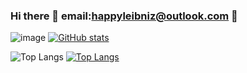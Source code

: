 ### Hi there 👋 email:happyleibniz@outlook.com 📧

![image](https://github-readme-stats.vercel.app/api/top-langs/?username=happyleibniz&layout=compact&langs_count=8&hide_border=true&title_color=000000&icon_color=000000&text_color=000000&bg_color=ffffff) 
[![GitHub stats](https://github-readme-stats.vercel.app/api?username=happyleibniz)](https://githubfast.com/happyleibniz/github-readme-stats)

![Top Langs](https://github-readme-stats.vercel.app/api/top-langs/?username=happyleibniz&hide_progress=false)
[![Top Langs](https://github-readme-stats.vercel.app/api/top-langs/?username=happyleibniz&layout=pie)](https://githubfast.com/happyleibniz/github-readme-stats)



<!--
**happyleibniz/happyleibniz** is a ✨ _special_ ✨ repository because its `README.md` (this file) appears on your GitHub profile.

Here are some ideas to get you started:

- 🔭 I’m currently working on ...
- 🌱 I’m currently learning ...
- 👯 I’m looking to collaborate on ...
- 🤔 I’m looking for help with ...
- 💬 Ask me about ...
- 📫 How to reach me: ...
- 😄 Pronouns: ...
- ⚡ Fun fact: ...
-->
